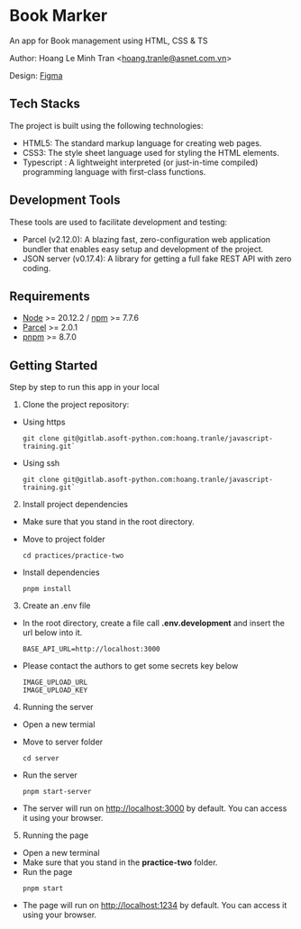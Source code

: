 # Book Marker

An app for Book management using HTML, CSS & TS

Author: Hoang Le Minh Tran &lt;[hoang.tranle@asnet.com.vn](hoang.tranle@asnet.com.vn)&gt;

Design: [Figma](https://www.figma.com/file/csmgT3kp1rqDqO5IkZnq5A/Book-Marker-v1---Javascript-practice?type=design&node-id=0%3A1&mode=design&t=lPRsjx4Onkxi2q72-1)

## Tech Stacks

The project is built using the following technologies:

- HTML5: The standard markup language for creating web pages.
- CSS3: The style sheet language used for styling the HTML elements.
- Typescript : A lightweight interpreted (or just-in-time compiled) programming language with first-class functions.

## Development Tools

These tools are used to facilitate development and testing:

- Parcel (v2.12.0): A blazing fast, zero-configuration web application bundler that enables easy setup and development of the project.
- JSON server (v0.17.4): A library for getting a full fake REST API with zero coding.

## Requirements

- [Node](https://nodejs.org/en/) &gt;= 20.12.2 / [npm](https://www.npmjs.com/) &gt;= 7.7.6
- [Parcel](https://parceljs.org/) &gt;= 2.0.1
- [pnpm](https://pnpm.io/) &gt;= 8.7.0

## Getting Started

Step by step to run this app in your local

1. Clone the project repository:

- Using https

  ```
  git clone git@gitlab.asoft-python.com:hoang.tranle/javascript-training.git`
  ```

- Using ssh

  ```
  git clone git@gitlab.asoft-python.com:hoang.tranle/javascript-training.git`
  ```

2. Install project dependencies

- Make sure that you stand in the root directory.
- Move to project folder

  ```
  cd practices/practice-two
  ```

- Install dependencies

  ```
  pnpm install
  ```

3. Create an .env file

- In the root directory, create a file call **.env.development** and insert the url below into it.

  ```
  BASE_API_URL=http://localhost:3000
  ```

- Please contact the authors to get some secrets key below
  ```
  IMAGE_UPLOAD_URL
  IMAGE_UPLOAD_KEY
  ```

4. Running the server

- Open a new termial
- Move to server folder

  ```
  cd server
  ```

- Run the server
  ```
  pnpm start-server
  ```
- The server will run on [http://localhost:3000](http://localhost:3000) by default. You can access it using your browser.

5. Running the page

- Open a new terminal
- Make sure that you stand in the **practice-two** folder.
- Run the page
  ```
  pnpm start
  ```
- The page will run on [http://localhost:1234](http://localhost:1234) by default. You can access it using your browser.
